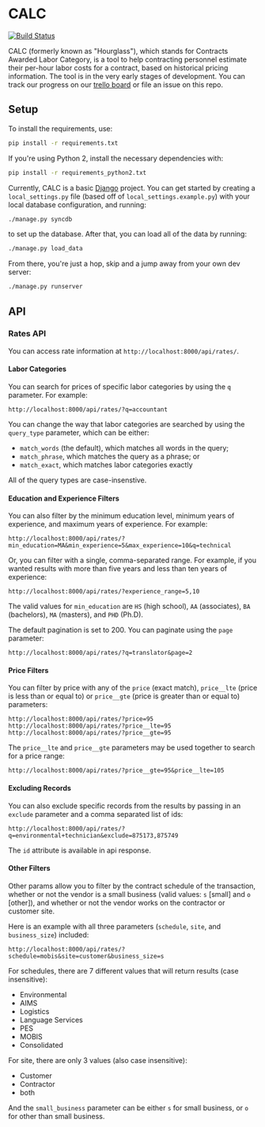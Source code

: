 # CALC

[![Build Status](https://travis-ci.org/18F/calc.svg)](https://travis-ci.org/18F/calc)

CALC (formerly known as "Hourglass"), which stands for Contracts Awarded Labor Category, is a tool to help contracting personnel estimate their per-hour labor costs for a contract, based on historical pricing information. The tool is in the very early stages of development. You can track our progress on our [trello board](https://trello.com/b/LjXJaVbZ/prices) or file an issue on this repo. 

## Setup

To install the requirements, use:

```sh
pip install -r requirements.txt
```

If you're using Python 2, install the necessary dependencies with:

```sh
pip install -r requirements_python2.txt
```

Currently, CALC is a basic [Django] project. You can get started by creating
a `local_settings.py` file (based off of `local_settings.example.py`) with your
local database configuration, and running:

```sh
./manage.py syncdb
```

to set up the database. After that, you can load all of the data by running:

```sh
./manage.py load_data
```

From there, you're just a hop, skip and a jump away from your own dev server:

```sh
./manage.py runserver
```

## API

### Rates API
You can access rate information at `http://localhost:8000/api/rates/`.

#### Labor Categories
You can search for prices of specific labor categories by using the `q`
parameter. For example:

```
http://localhost:8000/api/rates/?q=accountant
```

You can change the way that labor categories are searched by using the
`query_type` parameter, which can be either:

* `match_words` (the default), which matches all words in the query;
* `match_phrase`, which matches the query as a phrase; or
* `match_exact`, which matches labor categories exactly

All of the query types are case-insenstive.

#### Education and Experience Filters
You can also filter by the minimum education level, minimum years of
experience, and maximum years of experience. For example:

```
http://localhost:8000/api/rates/?min_education=MA&min_experience=5&max_experience=10&q=technical
```

Or, you can filter with a single, comma-separated range.
For example, if you wanted results with more than five years and less 
than ten years of experience:

```
http://localhost:8000/api/rates/?experience_range=5,10
```

The valid values for `min_education` are `HS` (high school), `AA` (associates),
`BA` (bachelors), `MA` (masters), and `PHD` (Ph.D).

The default pagination is set to 200. You can paginate using the `page`
parameter:

```
http://localhost:8000/api/rates/?q=translator&page=2
```

#### Price Filters
You can filter by price with any of the `price` (exact match), `price__lte`
(price is less than or equal to) or `price__gte` (price is greater than or
equal to) parameters:

```
http://localhost:8000/api/rates/?price=95
http://localhost:8000/api/rates/?price__lte=95
http://localhost:8000/api/rates/?price__gte=95
```

The `price__lte` and `price__gte` parameters may be used together to search for
a price range:

```
http://localhost:8000/api/rates/?price__gte=95&price__lte=105
```

#### Excluding Records
You can also exclude specific records from the results by passing in an `exclude` parameter and a comma separated list of ids:
```
http://localhost:8000/api/rates/?q=environmental+technician&exclude=875173,875749
```

The `id` attribute is available in api response.

#### Other Filters
Other params allow you to filter by the contract schedule of the transaction,
whether or not the vendor is a small business (valid values: `s` [small] and
`o` [other]), and whether or not the vendor works on the contractor or customer
site.

Here is an example with all three parameters (`schedule`, `site`, and
`business_size`) included:

```
http://localhost:8000/api/rates/?schedule=mobis&site=customer&business_size=s
```

For schedules, there are 7 different values that will return results (case
insensitive):
 
 - Environmental
 - AIMS
 - Logistics
 - Language Services
 - PES
 - MOBIS
 - Consolidated

For site, there are only 3 values (also case insensitive):

 - Customer
 - Contractor
 - both

And the `small_business` parameter can be either `s` for small business, or `o`
for other than small business.

[Django]: https://www.djangoproject.com/
